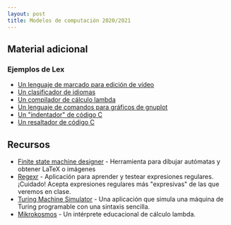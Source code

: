 ```yaml
---
layout: post
title: Modelos de computación 2020/2021
---
```


## Material adicional

### Ejemplos de Lex

- [Un lenguaje de marcado para edición de vídeo](https://github.com/fdavidcl/veaml/blob/master/src/veaml.lex)
- [Un clasificador de idiomas](https://github.com/JCEntrena/Analizador-de-Lenguajes/blob/master/plantilla.l)
- [Un compilador de cálculo lambda](https://github.com/mroman42/lambdaLex/blob/master/Lex/lambdalit.lex)
- [Un lenguaje de comandos para gráficos de gnuplot](https://github.com/andreshp/pl/blob/master/src/plot.l)
- [Un "indentador" de código C](https://github.com/ncordon/C-indentator/blob/master/C-indentator.lex)
- [Un resaltador de código C](https://github.com/jopime/Embellecedor-de-Codigo-Lex/blob/master/plantilla.l)

## Recursos

- [Finite state machine designer](http://madebyevan.com/fsm/) - Herramienta para dibujar autómatas y obtener LaTeX o imágenes
- [Regexr](https://regexr.com/) - Aplicación para aprender y testear expresiones regulares. ¡Cuidado! Acepta expresiones regulares más "expresivas" de las que veremos en clase.
- [Turing Machine Simulator](https://turingmachinesimulator.com/) - Una aplicación que simula una máquina de Turing programable con una sintaxis sencilla.
- [Mikrokosmos](https://mroman42.github.io/mikrokosmos/) - Un intérprete educacional de cálculo lambda.
